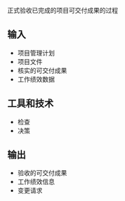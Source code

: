 正式验收已完成的项目可交付成果的过程

## 输入
+ 项目管理计划
+ 项目文件
+ 核实的可交付成果
+ 工作绩效数据

## 工具和技术
+ 检查
+ 决策

## 输出
+ 验收的可交付成果
+ 工作绩效信息
+ 变更请求